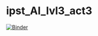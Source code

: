 # ipst_AI_lvl3_act3

[![Binder](https://mybinder.org/badge_logo.svg)](https://mybinder.org/v2/gh/sgulyano/ipst_AI_lvl3_act3/master?urlpath=%2Fproxy%2F5006%2Fbokeh-app)